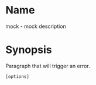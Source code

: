# Name

mock - mock description

# Synopsis

Paragraph that will trigger an error.

```
[options]
```
